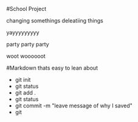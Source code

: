 #School Project


changing somethings
deleatiing things

yayyyyyyyyy

party party party 
 

 woot woooooot

 #Markdown thats easy to lean about
 * git init
 * git status
 * git add .
 * git status
 * git commit -m "leave message of why I saved"
 * git